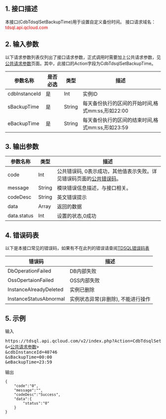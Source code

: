 ## 1. 接口描述
本接口(CdbTdsqlSetBackupTime)用于设置自定义备份时间。
接口请求域名：<font style='color:red'>tdsql.api.qcloud.com </font>



## 2. 输入参数
以下请求参数列表仅列出了接口请求参数，正式调用时需要加上公共请求参数，见<a href='/doc/api/309/7016' title='公共请求参数'>公共请求参数</a>页面。其中，此接口的Action字段为CdbTdsqlSetBackupTime。

| 参数名称 | 是否必选  | 类型 | 描述 |
|---------|---------|---------|---------|
| cdbInstanceId | 是 | Int | 实例ID|
| sBackupTime | 是 | String | 每天备份执行的区间的开始时间,格式mm:ss,形如22:00|
| eBackupTime | 是 | String | 每天备份执行的区间的结束时间,格式mm:ss,形如23:59|


## 3. 输出参数
| 参数名称 | 类型 | 描述 |
|---------|---------|---------|
| code | Int | 公共错误码, 0表示成功，其他值表示失败。详见错误码页面的<a href='http://tcecqpoc.fsphere.cn/doc/api/309/%E9%94%99%E8%AF%AF%E7%A0%81#1.E3.80.81.E5.85.AC.E5.85.B1.E9.94.99.E8.AF.AF.E7.A0.81' title='公共错误码'>公共错误码</a>。|
| message | String | 模块错误信息描述，与接口相关。|
| codeDesc | String | 英文错误提示 |
| data | Array | 返回的数据 |
| data.status | Int | 设置的状态,0成功 | 
## 4. 错误码表

以下是本接口常见的错误码，如果有不在此列的错误请查阅[TDSQL错误码表](/doc/api/309/7150)

| 错误码 | 描述 |
|---------|---------|
| DbOperationFailed | DB内部失败 |
| OssOpertaionFailed | OSS内部失败 |
| InstanceAlreadyDeleted | 实例已删除 |
| InstanceStatusAbnormal | 实例状态异常(非删除), 不能进行操作 |
## 5. 示例
输入
<pre>
https://tdsql.api.qcloud.com/v2/index.php?Action=CdbTdsqlSetBackupTime
&<<a href="http://tcecqpoc.fsphere.cn/doc/api/229/6976">公共请求参数</a>>
&cdbInstanceId=40746
&sBackupTime=00:00
&eBackupTime=23:59
</pre>
输出
```
{
    "code":"0",
    "message":"",
    "codeDesc":"Success",
    "data":{
        "status":"0"
    }
}
```

